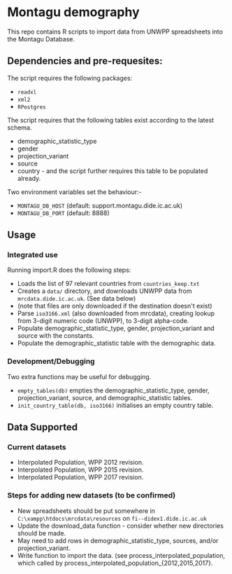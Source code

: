 # Montagu demography

This repo contains R scripts to import data from UNWPP spreadsheets into the Montagu Database.

## Dependencies and pre-requesites:

The script requires the following packages:

* `readxl`
* `xml2`
* `RPostgres`

The script requires that the following tables exist according to the latest schema.

* demographic_statistic_type
* gender
* projection_variant
* source
* country - and the script further requires this table to be populated already.

Two environment variables set the behaviour:-

* `MONTAGU_DB_HOST` (default: support.montagu.dide.ic.ac.uk)
* `MONTAGU_DB_PORT` (default: 8888)

## Usage

### Integrated use

 Running import.R does the following steps:

* Loads the list of 97 relevant countries from `countries_keep.txt`
* Creates a `data/` directory, and downloads UNWPP data from `mrcdata.dide.ic.ac.uk`. (See data below)
* (note that files are only downloaded if the destination doesn't exist)
* Parse `iso3166.xml` (also downloaded from mrcdata), creating lookup from 3-digit numeric code (UNWPP), to 3-digit alpha-code.
* Populate demographic_statistic_type, gender, projection_variant and source with the constants.
* Populate the demographic_statistic table with the demographic data.

### Development/Debugging

Two extra functions may be useful for debugging.

* `empty_tables(db)` empties the demographic_statistic_type, gender, projection_variant, source, and demographic_statistic tables.
* `init_country_table(db, iso3166)` initialises an empty country table.

## Data Supported

### Current datasets

* Interpolated Population, WPP 2012 revision.
* Interpolated Population, WPP 2015 revision.
* Interpolated Population, WPP 2017 revision.

### Steps for adding new datasets (to be confirmed)

* New spreadsheets should be put somewhere in `C:\xampp\htdocs\mrcdata\resources` on `fi--didex1.dide.ic.ac.uk`
* Update the download_data function - consider whether new directories should be made.
* May need to add rows in demographic_statistic_type, sources, and/or projection_variant.
* Write function to import the data. (see process_interpolated_population, which called by process_interpolated_population_{2012,2015,2017}.

